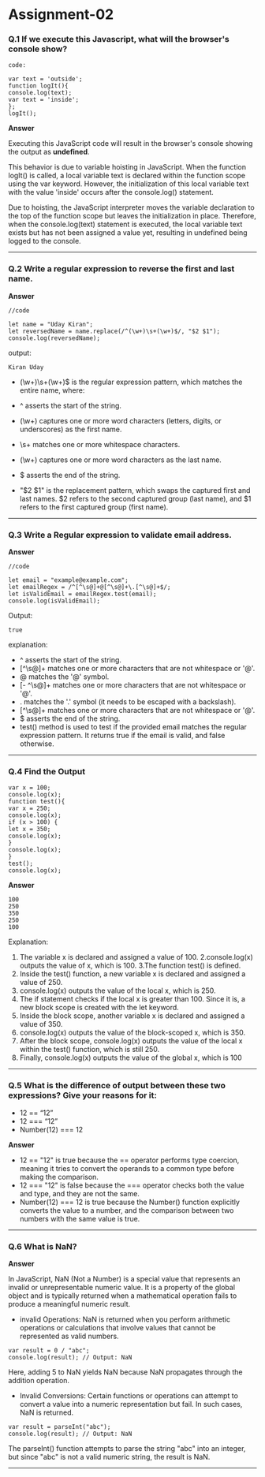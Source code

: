 # Assignment-02

### Q.1 If we execute this Javascript, what will the browser's console show?
```
code:

var text = 'outside';
function logIt(){
console.log(text);
var text = 'inside';
};
logIt();  

```
**Answer**

Executing this JavaScript code will result in the browser's console showing the output as **undefined**.

This behavior is due to variable hoisting in JavaScript. When the function logIt() is called, a local variable text is declared within the function scope using the var keyword. However, the initialization of this local variable text with the value 'inside' occurs after the console.log() statement.

Due to hoisting, the JavaScript interpreter moves the variable declaration to the top of the function scope but leaves the initialization in place. Therefore, when the console.log(text) statement is executed, the local variable text exists but has not been assigned a value yet, resulting in undefined being logged to the console.

---

### Q.2 Write a regular expression to reverse the first and last name.

**Answer**

```
//code

let name = "Uday Kiran";
let reversedName = name.replace(/^(\w+)\s+(\w+)$/, "$2 $1");
console.log(reversedName);

```

output:

```
Kiran Uday
```

- (\w+)\s+(\w+)$ is the regular expression pattern, which matches the entire name, where:  

- ^ asserts the start of the string.  
- (\w+) captures one or more word characters (letters, digits, or underscores) as the first name.
- \s+ matches one or more whitespace characters.
- (\w+) captures one or more word characters as the last name.
- $ asserts the end of the string.
- "$2 $1" is the replacement pattern, which swaps the captured first and last names. $2 refers to the second captured group (last name), and $1 refers to the first captured group (first name).

---

### Q.3 Write a Regular expression to validate email address.

**Answer**

```
//code

let email = "example@example.com";
let emailRegex = /^[^\s@]+@[^\s@]+\.[^\s@]+$/;
let isValidEmail = emailRegex.test(email);
console.log(isValidEmail);

```
Output:
```
true
```

explanation:

- ^ asserts the start of the string.
- [^\s@]+ matches one or more characters that are not whitespace or '@'.
- @ matches the '@' symbol.  
- [- ^\s@]+ matches one or more characters that are not whitespace or '@'.
- \. matches the '.' symbol (it needs to be escaped with a backslash).
- [^\s@]+ matches one or more characters that are not whitespace or '@'.
- $ asserts the end of the string.
- test() method is used to test if the provided email matches the regular expression pattern. It returns true if the email is valid, and false otherwise.

---

### Q.4 Find the Output
```
var x = 100;
console.log(x);
function test(){
var x = 250;
console.log(x);
if (x > 100) {
let x = 350;
console.log(x);
}
console.log(x);
}
test();
console.log(x);
```
**Answer**

```
100
250
350
250
100

```
Explanation:

1. The variable x is declared and assigned a value of 100.
2.console.log(x) outputs the value of x, which is 100.
3.The function test() is defined.
4. Inside the test() function, a new variable x is declared and assigned a value of 250.
5. console.log(x) outputs the value of the local x, which is 250.
6. The if statement checks if the local x is greater than 100. Since it is, a new block scope is created with the let keyword.
7. Inside the block scope, another variable x is declared and assigned a value of 350.
8. console.log(x) outputs the value of the block-scoped x, which is 350.
9. After the block scope, console.log(x) outputs the value of the local x within the test() function, which is still 250.
10. Finally, console.log(x) outputs the value of the global x, which is 100

---

### Q.5 What is the difference of output between these two expressions? Give your reasons for it:
- 12 == “12”
-  12 === “12”
-  Number(12) === 12

**Answer**

- 12 == "12" is true because the == operator performs type coercion, meaning it tries to convert the operands to a common type before making the comparison.
- 12 === "12" is false because the === operator checks both the value and type, and they are not the same.
- Number(12) === 12 is true because the Number() function explicitly converts the value to a number, and the comparison between two numbers with the same value is true.

----

### Q.6 What is NaN?

**Answer**  

In JavaScript, NaN (Not a Number) is a special value that represents an invalid or unrepresentable numeric value. It is a property of the global object and is typically returned when a mathematical operation fails to produce a meaningful numeric result.  

- invalid Operations: NaN is returned when you perform arithmetic operations or calculations that involve values that cannot be represented as valid numbers.
```
var result = 0 / "abc";
console.log(result); // Output: NaN

```
Here, adding 5 to NaN yields NaN because NaN propagates through the addition operation.

- Invalid Conversions: Certain functions or operations can attempt to convert a value into a numeric representation but fail. In such cases, NaN is returned.
```
var result = parseInt("abc");
console.log(result); // Output: NaN

```
The parseInt() function attempts to parse the string "abc" into an integer, but since "abc" is not a valid numeric string, the result is NaN.

----